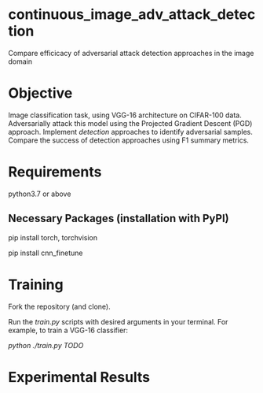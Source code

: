 # continuous_image_adv_attack_detection
Compare efficicacy of adversarial attack detection approaches in the image domain

# Objective 

Image classification task, using VGG-16 architecture on CIFAR-100 data. Adversarially attack this model using the Projected Gradient Descent (PGD) approach. Implement _detection_ approaches to identify adversarial samples. Compare the success of detection approaches using F1 summary metrics.

# Requirements

python3.7 or above

## Necessary Packages (installation with PyPI)

pip install torch, torchvision

pip install cnn_finetune

# Training

Fork the repository (and clone).

Run the _train.py_ scripts with desired arguments in your terminal. For example, to train a VGG-16 classifier:

_python ./train.py TODO_

# Experimental Results
